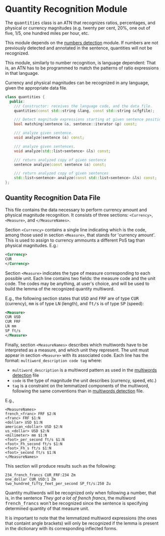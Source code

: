 # Quantity Recognition Module 

The <tt>quantities</tt> class is an ATN that recognizes ratios, percentages, and physical or currency magnitudes (e.g. twenty per cent, 20%, one out of five, 1/5, one hundred miles per hour, etc.

This module depends on the [numbers detection](numbers.md) module. If numbers are not previously detected and annotated in the sentence, quantities will not be recognized.

This module, similarly to number recognition, is language dependent: That is, an ATN has to be programmed to match the patterns of ratio expressions in that language.

Currency and physical magnitudes can be recognized in any language, given the appropriate data file.

```C++
class quantities {
  public:
    /// Constructor: receives the language code, and the data file.
    quantities(const std::string &lang, const std::string &cfgfile); 

    /// Detect magnitude expressions starting at given sentence position
    bool matching(sentence &s, sentence::iterator &p) const;

    /// analyze given sentence.
    void analyze(sentence &s) const;

    /// analyze given sentences.
    void analyze(std::list<sentence> &ls) const;

    /// return analyzed copy of given sentence
    sentence analyze(const sentence &s) const;

    /// return analyzed copy of given sentences
    std::list<sentence> analyze(const std::list<sentence> &ls) const;
};
```

## Quantity Recognition Data File 

This file contains the data necessary to perform currency amount and physical magnitude recognition. It consists of three sections: `<Currency>`, `<Measure>`, and `</MeasureNames>`.

Section `<Currency>` contains a single line indicating which is the code, among those used in section `<Measure>`, that stands for 'currency amount'. This is used to assign to currency ammounts a different PoS tag than physical magnitudes. E.g.:

```XML
<Currency>
CUR
</Currency>
```

Section `<Measure>` indicates the type of measure corresponding to each possible unit. Each line contains two fields: the measure code and the unit code. The codes may be anything, at user's choice, and will be used to build the lemma of the recognized quantity multiword.

E.g., the following section states that <tt>USD</tt> and <tt>FRF</tt> are of type <tt>CUR</tt> (currency), <tt>mm</tt> is of type <tt>LN</tt> (length), and <tt>ft/s</tt> is of type <tt>SP</tt> (speed):

```XML
<Measure>
CUR USD
CUR FRF
LN mm
SP ft/s
</Measure>
```

Finally, section `<MeasureNames>` describes which multiwords have to be interpreted as a measure, and which unit they represent. The unit must appear in section `<Measure>` with its associated code. Each line has the format: `multiword_description code tag` where:

* `multiword_description` is a multiword pattern as used in the [multiwords detection](locutions.md) file 
* `code` is the type of magnitude the unit describes (currency, speed, etc.)
* `tag` is a constraint on the lemmatized components of the multiword, following the same conventions than in [multiwords detection](locutions.md) file.

E.g.,
```
<MeasureNames>
french_<franc> FRF $2:N
<franc> FRF $1:N
<dollar> USD $1:N
american_<dollar> USD $2:N
us_<dollar> USD $2:N
<milimeter> mm $1:N
<foot>_per_second ft/s $1:N
<foot>_Fh_second ft/s $1:N
<foot>_Fh_s ft/s $1:N
<foot>_second ft/s $1:N
</MeasureNames>
```

This section will produce results such as the following:

```
234_french_francs CUR_FRF:234 Zm
one_dollar CUR_USD:1 Zm
two_hundred_fifty_feet_per_second SP_ft/s:250 Zu
```

Quantity multiwords will be recognized only when following a number, that is, in the sentence _They got a lot of french francs_, the multiword <tt>french_francs</tt> won't be recognized since the sentence is specifying determined quantity of that measure unit.

It is important to note that the lemmatized multiword expressions (the ones that containt angle brackets) will only be recognized if the lemma is present in the dictionary with its corresponding inflected forms.
